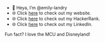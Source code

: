 - 👋 Heya, I’m @emily-landry
- 🌐 Click <a href="https://emilylandry.co">here</a> to check out my website.
- 🌐 Click <a href="https://www.hackerrank.com/emilylandry515">here</a> to check out my HackerRank.
- 🌐 Click <a href="https://linkedin.com/in/emilylandry">here</a> to check out my LinkedIn.

Fun fact? I love the MCU and Disneyland!

<!---
emily-landry/emily-landry is a ✨ special ✨ repository because its `README.md` (this file) appears on your GitHub profile.
You can click the Preview link to take a look at your changes.
--->

